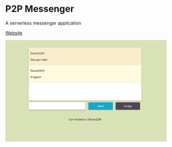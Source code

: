 # P2P Messenger

A serverless messenger application

[Website](https://yinkar.github.io/p2p-messenger)

![Screenshot](screenshot.png)